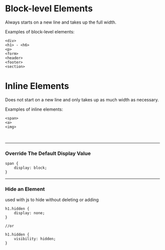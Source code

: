 # Block-level Elements
Always starts on a new line and takes up the full width.

Examples of block-level elements:

    <div>
    <h1> - <h6>
    <p>
    <form>
    <header>
    <footer>
    <section>

# Inline Elements
Does not start on a new line and only takes up as much width as necessary.

Examples of inline elements:

    <span>
    <a>
    <img>
<br>

---
### Override The Default Display Value

    span {
        display: block;
    }

---
### Hide an Element
used with js to hide without deleting or adding

    h1.hidden {
        display: none;
    }
    
    //or

    h1.hidden {
        visibility: hidden;
    }